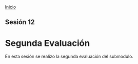 <!-- No borrar o modificar -->
[Inicio](./index.md)

## Sesión 12


# Segunda Evaluación

En esta sesión se realizo la segunda evaluación del submodulo.








